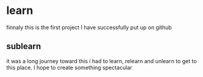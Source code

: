 # learn

finnaly this is the first project I have successfully put up on github

## sublearn

it was a long journey toward this i had to learn, relearn and unlearn to get to this place. I hope to create something spectacular

